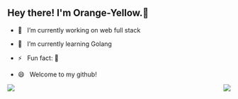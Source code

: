 <!--
**WangScaler/wangscaler** is a ✨ _special_ ✨ repository because its `README.md` (this file) appears on your GitHub profile.
Here are some ideas to get you started:
- 🔭 I’m currently working on ...
- 🌱 I’m currently learning ...
- 👯 I’m looking to collaborate on ...
- 🤔 I’m looking for help with ...
- 💬 Ask me about ...
- 📫 How to reach me: ...
- 😄 Pronouns: ...
- ⚡ Fun fact: ...
-->
<h2> Hey there! I'm Orange-Yellow.👋</h2>

- 🔭 &nbsp; I’m currently working on web full stack

- 🌱 &nbsp; I’m currently learning Golang

- ⚡ &nbsp; Fun fact: 🏀

- 😄 &nbsp; Welcome to my github!

<p align = "center">
  <img align='left' src = "https://github-readme-stats.vercel.app/api?username=Orange-Yellow&count_private=true&show_icons=true&theme=tokyonight&line_height=27">
  <img align='right' src = "https://github-readme-stats.vercel.app/api/top-langs/?username=Orange-Yellow&theme=tokyonight">
</p>
<!-- <img align="right" alt="GIF" src="https://raw.githubusercontent.com/devSouvik/devSouvik/master/gif3.gif" width="400"/> -->
